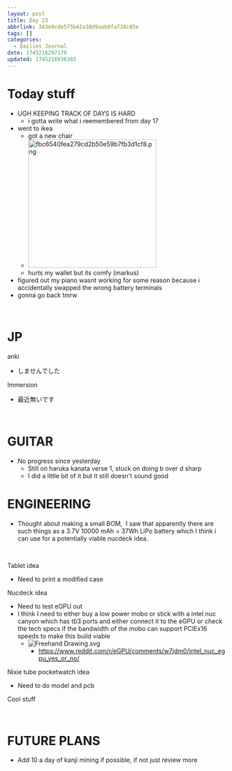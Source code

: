 ```yaml
---
layout: post
title: Day 23
abbrlink: 343e9cde575b42a38d9aab0fa738c85e
tags: []
categories:
  - Dailies Journal
date: 1745216297170
updated: 1745216936383
---
```


# Today stuff

- UGH KEEPING TRACK OF DAYS IS HARD
  - i gotta write what i reemembered from day 17
- went to ikea
  - got a new chair
  - <img src="/resources/b34fd66387fe4b2ca79714f4bb4f3e04.png" alt="fbc6540fea279cd2b50e59b7fb3d1cf8.png" width="293" height="293" class="jop-noMdConv">
  - hurts my wallet but its comfy (markus)
- figured out my piano wasnt working for some reason because i accidentally swapped the wrong battery terminals
- gonna go back tmrw

 

# JP

anki

- しませんでした

Immersion

- 最近無いです

 

# GUITAR

- No progress since yesterday
  - Still on haruka kanata verse 1, stuck on doing b over d sharp
  - I did a little bit of it but it still doesn't sound good

# ENGINEERING

- Thought about making a small BOM,  I saw that apparently there are such things as a 3.7V 10000 mAh = 37Wh LiPo battery which I think i can use for a potentially viable nucdeck idea.

 

Tablet idea

- Need to print a modified case

Nucdeck idea

- Need to test eGPU out
- I think I need to either buy a low power mobo or stick with a intel nuc canyon which has tb3 ports and either connect it to the eGPU or check the tech specs if the bandwidth of the mobo can support PCIEx16 speeds to make this build viable
  - ![Freehand Drawing.svg](/resources/6ab92379a1e04bef9ca2a671ccfecb28.svg)
    - <https://www.reddit.com/r/eGPU/comments/w7jdm0/intel_nuc_egpu_yes_or_no/>

Nixie tube pocketwatch idea

- Need to do model and pcb

Cool stuff

 

# FUTURE PLANS

- Add 10 a day of kanji mining if possible, if not just review more

